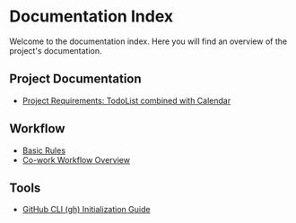 # Documentation Index

Welcome to the documentation index. Here you will find an overview of the project's documentation.

## Project Documentation

- [Project Requirements: TodoList combined with Calendar](/docs/project-requirements.md)

## Workflow

- [Basic Rules](/docs/workflow/basic-rules.md)
- [Co-work Workflow Overview](/docs/workflow/index.md)

## Tools

- [GitHub CLI (gh) Initialization Guide](/docs/gh-init-guide.md)